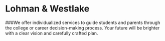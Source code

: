 Lohman & Westlake
==============

###We offer individualized services to guide students and parents through the college or career decision-making process.
Your future will be brighter with a clear vision and carefully crafted plan.

